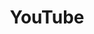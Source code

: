 ---
title: "YouTube"
weight: 6
icon: "youtube"
description: "Anything that interests me in visual form."
link: "https://www.youtube.com/channel/UCErbeUkg4vtCtS_ffk51Gjw"
---